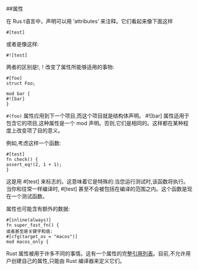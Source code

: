 ##属性

在 Rus t语言中，声明可以用 ‘attributes’ 来注释。它们看起来像下面这样

    #[test]

或者是像这样:

    #![test]

两者的区别是!,！改变了属性所能够适用的事物:

    #[foo]
    struct Foo;
    
    mod bar {
    #![bar]
    }


`#(foo)` 属性应用到下一个项目,而这个项目就是结构体声明。 #![bar] 属性适用于包含它的项目,这种属性是一个 mod 声明。否则,它们是相同的。这样都在某种程度上改变项了目的意义。

例如,考虑这样一个函数:

    #[test]
    fn check() {
    assert_eq!(2, 1 + 1);
    }

这是用 #[test] 来标志的。这意味着它是特殊的:当您运行测试时,该函数将执行。当你和往常一样编译时, #[test] 甚至不会被包括在编译的范围之内。这个函数是现在一个测试函数。

属性也可能含有额外的数据:
    
    #[inline(always)]
    fn super_fast_fn() {
    或者甚至是关键字和值:
    #[cfg(target_os = "macos")]
    mod macos_only {

Rust 属性被用于许多不同的事情。这有一个属性的完整[引用列表](http://doc.rust-lang.org/stable/reference.html#attributes)。目前,不允许用户创建自己的属性,只能由 Rust 编译器来定义它们。
 

